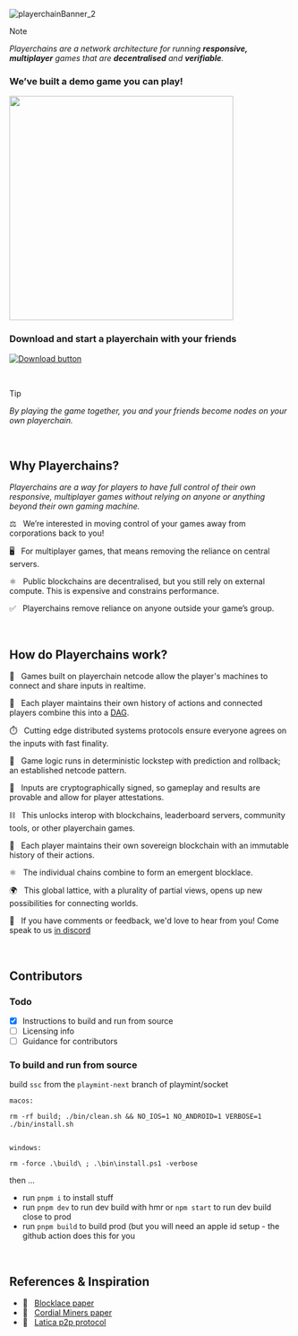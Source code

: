 ![playerchainBanner_2](https://github.com/user-attachments/assets/1f195369-23d2-45ed-9358-1a9014b7d15a)

> [!NOTE]  
> _Playerchains are a network architecture for running **responsive,** **multiplayer** games that are **decentralised** and **verifiable**._

### We’ve built a demo game you can play!
<p align="left">
<img src="https://github.com/user-attachments/assets/2ba2e026-c9ec-47b9-ade4-84f8aca77d40" width="400" />
</p>

### Download and start a playerchain with your friends

[![Download button](https://custom-icon-badges.demolab.com/badge/-Download-blue?style=for-the-badge&logo=download&logoColor=white "Download zip")](https://github.com/playmint/playerchain-demo/releases/tag/v0.0.33)

<br />

> [!TIP]  
> _By playing the game together, you and your friends become nodes on your own playerchain._

<br />

## Why Playerchains?

_Playerchains are a way for players to have full control of their own responsive, multiplayer games without relying on anyone or anything beyond their own gaming machine._

:balance_scale: &nbsp; We’re interested in moving control of your games away from corporations back to you!

:desktop_computer: &nbsp; For multiplayer games, that means removing the reliance on central servers.

:atom_symbol: &nbsp; Public blockchains are decentralised, but you still rely on external compute. This is expensive and constrains performance.

:white_check_mark: &nbsp; Playerchains remove reliance on anyone outside your game’s group.

<br />

## How do Playerchains work?

:handshake: &nbsp; Games built on playerchain netcode allow the player's machines to connect and share inputs in realtime.

:ledger: &nbsp; Each player maintains their own history of actions and connected players combine this into a [DAG](https://en.wikipedia.org/wiki/Directed_acyclic_graph).

:stopwatch: &nbsp; Cutting edge distributed systems protocols ensure everyone agrees on the inputs with fast finality.

:crystal_ball: &nbsp; Game logic runs in deterministic lockstep with prediction and rollback; an established netcode pattern.

:lock_with_ink_pen: &nbsp; Inputs are cryptographically signed, so gameplay and results are provable and allow for player attestations.

:chains: &nbsp; This unlocks interop with blockchains, leaderboard servers, community tools, or other playerchain games.

:crown: &nbsp; Each player maintains their own sovereign blockchain with an immutable history of their actions.

:atom_symbol: &nbsp; The individual chains combine to form an emergent blocklace.

:earth_africa: &nbsp; This global lattice, with a plurality of partial views, opens up new possibilities for connecting worlds.

:speech_balloon: &nbsp; If you have comments or feedback, we'd love to hear from you! Come speak to us [in discord](https://discord.com/invite/VdXWWNaqGN)

<br />

## Contributors

### Todo
- [x] Instructions to build and run from source
- [ ] Licensing info
- [ ] Guidance for contributors

### To build and run from source

build `ssc` from the `playmint-next` branch of playmint/socket

```
macos:

rm -rf build; ./bin/clean.sh && NO_IOS=1 NO_ANDROID=1 VERBOSE=1 ./bin/install.sh


windows:

rm -force .\build\ ; .\bin\install.ps1 -verbose
```

then ...
- run `pnpm i` to install stuff
- run `pnpm dev` to run dev build with hmr or `npm start` to run dev build close to prod
- run `pnpm build` to build prod (but you will need an apple id setup - the github action does this for you

<br />

## References & Inspiration

- :memo: &nbsp; [Blocklace paper](https://arxiv.org/abs/2402.08068)
- :memo: &nbsp; [Cordial Miners paper](https://arxiv.org/abs/2205.09174)
- :memo: &nbsp; [Latica p2p protocol](https://socketsupply.qa/guides#Network%20Protocol)
